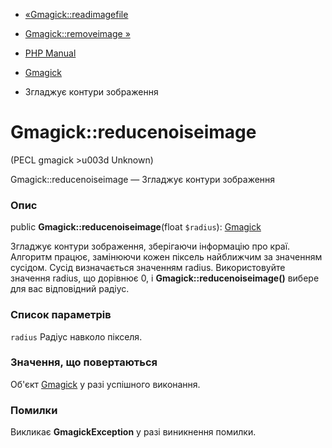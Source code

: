 - [«Gmagick::readimagefile](gmagick.readimagefile.md)
- [Gmagick::removeimage »](gmagick.removeimage.md)

- [PHP Manual](index.md)
- [Gmagick](class.gmagick.md)
- Згладжує контури зображення

# Gmagick::reducenoiseimage

(PECL gmagick \>u003d Unknown)

Gmagick::reducenoiseimage — Згладжує контури зображення

### Опис

public **Gmagick::reducenoiseimage**(float `$radius`):
[Gmagick](class.gmagick.md)

Згладжує контури зображення, зберігаючи інформацію про краї.
Алгоритм працює, замінюючи кожен піксель найближчим за значенням сусідом.
Сусід визначається значенням radius. Використовуйте значення radius, що дорівнює
0, і **Gmagick::reducenoiseimage()** вибере для вас відповідний радіус.

### Список параметрів

`radius`
Радіус навколо пікселя.

### Значення, що повертаються

Об'єкт [Gmagick](class.gmagick.md) у разі успішного виконання.

### Помилки

Викликає **GmagickException** у разі виникнення помилки.

